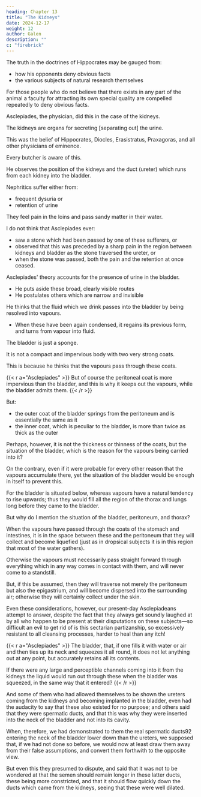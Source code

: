```yaml
---
heading: Chapter 13
title: "The Kidneys"
date: 2024-12-17
weight: 12
author: Galen
description: ""
c: "firebrick"
---
```




The truth in the doctrines of Hippocrates may be gauged from:
- how his opponents deny obvious facts
- the various subjects of natural research themselves

<!-- —the functions of animals, and the rest.  -->

For those people who do not believe that there exists in any part of the animal a faculty for attracting its own special quality are compelled repeatedly to deny obvious facts.

Asclepiades, the physician, did this in the case of the kidneys. 

The kidneys are organs for secreting [separating out] the urine.

This was the belief of Hippocrates, Diocles, Erasistratus, Praxagoras, and all other physicians of eminence.

Every butcher is aware of this. 

He observes the position of the kidneys and the duct (ureter) which runs from each kidney into the bladder. 

<!-- From this arrangement, he infers their characteristic use and faculty. -->


Nephritics suffer either from:
- frequent dysuria or
- retention of urine

They feel pain in the loins and pass sandy matter in their water.

I do not think that Asclepiades ever:
- saw a stone which had been passed by one of these sufferers, or
- observed that this was preceded by a sharp pain in the region between kidneys and bladder as the stone traversed the ureter, or
- when the stone was passed, both the pain and the retention at once ceased. 

Asclepiades' theory accounts for the presence of urine in the bladder.
- He puts aside these broad, clearly visible routes
- He postulates others which are narrow and invisible

He thinks that the fluid which we drink passes into the bladder by being resolved into vapours.
- When these have been again condensed, it regains its previous form, and turns from vapour into fluid. 

The bladder is just a sponge. 

It is not a compact and impervious body with two very strong coats. 

This is because he thinks that the vapours pass through these coats.

 <!-- why should they not pass through the peritoneum86 and the diaphragm, thus filling the whole abdominal cavity and thorax with water?  -->


{{< r a="Asclepiades" >}}
But of course the peritoneal coat is more impervious than the bladder, and this is why it keeps out the vapours, while the bladder admits them.
{{< /r >}}


But:
- the outer coat of the bladder springs from the peritoneum and is essentially the same as it
- the inner coat, which is peculiar to the bladder, is more than twice as thick as the outer

Perhaps, however, it is not the thickness or thinness of the coats, but the situation of the bladder, which is the reason for the vapours being carried into it? 

On the contrary, even if it were probable for every other reason that the vapours accumulate there, yet the situation of the bladder would be enough in itself to prevent this.

For the bladder is situated below, whereas vapours have a natural tendency to rise upwards; thus they would fill all the region of the thorax and lungs long before they came to the bladder.

But why do I mention the situation of the bladder, peritoneum, and thorax? 

When the vapours have passed through the coats of the stomach and intestines, it is in the space between these and the peritoneum that they will collect and become liquefied (just as in dropsical subjects it is in this region that most of the water gathers).

Otherwise the vapours must necessarily pass straight forward through everything which in any way comes in contact with them, and will never come to a standstill.

But, if this be assumed, then they will traverse not merely the peritoneum but also the epigastrium, and will become dispersed into the surrounding air; otherwise they will certainly collect under the skin.

Even these considerations, however, our present-day Asclepiadeans attempt to answer, despite the fact that they always get soundly laughed at by all who happen to be present at their disputations on these subjects—so difficult an evil to get rid of is this sectarian partizanship, so excessively resistant to all cleansing processes, harder to heal than any itch!

<!-- Thus, one of our Sophists who is a thoroughly hardened disputer and as skilful a master of language as there ever was, once got into a discussion with me on this subject; so far from being put out of countenance by any of the above-mentioned considerations, he even expressed his surprise that I should try to overturn obvious facts by ridiculous arguments!  -->


{{< r a="Asclepiades" >}}
The bladder, that, if one fills it with water or air and then ties up its neck and squeezes it all round, it does not let anything out at any point, but accurately retains all its contents.

If there were any large and perceptible channels coming into it from the kidneys the liquid would run out through these when the bladder was squeezed, in the same way that it entered?
{{< /r >}}


<!-- Those who are enslaved to their sects are not merely devoid of all sound knowledge, but they will not even stop to learn! Instead of listening, as they ought, to the reason why liquid can enter the bladder through the ureters, but is unable to go back again the same way,—instead of admiring Nature’s artistic skill90—they refuse to learn; they even go so far as to scoff, and maintain that the kidneys, as well as many other things, have been made by Nature for no purpose!91 -->

And some of them who had allowed themselves to be shown the ureters coming from the kidneys and becoming implanted in the bladder, even had the audacity to say that these also existed for no purpose; and others said that they were spermatic ducts, and that this was why they were inserted into the neck of the bladder and not into its cavity. 

When, therefore, we had demonstrated to them the real spermatic ducts92 entering the neck of the bladder lower down than the ureters, we supposed that, if we had not done so before, we would now at least draw them away from their false assumptions, and convert them forthwith to the opposite view.

But even this they presumed to dispute, and said that it was not to be wondered at that the semen should remain longer in these latter ducts, these being more constricted, and that it should flow quickly down the ducts which came from the kidneys, seeing that these were well dilated.


